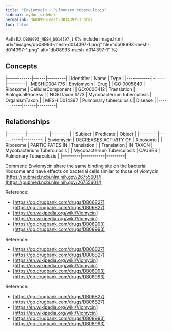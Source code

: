 ```yaml
---
title: "Enviomycin - Pulmonary tuberculosis"
sidebar: mydoc_sidebar
permalink: db08993-mesh-d014397-1.html
toc: false 
---
```



Path ID: `DB08993_MESH_D014397_1`
{% include image.html url="images/db08993-mesh-d014397-1.png" file="db08993-mesh-d014397-1.png" alt="db08993-mesh-d014397-1" %}

## Concepts

|------------|------|---------|
| Identifier | Name | Type    |
|------------|------|---------|
| MESH:D004776 | Enviomycin | Drug |
| GO:0005840 | Ribosome | CellularComponent |
| GO:0006412 | Translation | BiologicalProcess |
| NCBITaxon:1773 | Mycobacterium tuberculosis | OrganismTaxon |
| MESH:D014397 | Pulmonary tuberculosis | Disease |
|------------|------|---------|

## Relationships

|---------|-----------|---------|
| Subject | Predicate | Object  |
|---------|-----------|---------|
| Enviomycin | DECREASES ACTIVITY OF | Ribosome |
| Ribosome | PARTICIPATES IN | Translation |
| Translation | IN TAXON | Mycobacterium Tuberculosis |
| Mycobacterium Tuberculosis | CAUSES | Pulmonary Tuberculosis |
|---------|-----------|---------|

Comment: Enviomycin share the same binding site on the bacterial ribosome and have effects on bacterial cells similar to those of viomycin [https://pubmed.ncbi.nlm.nih.gov/26755601/](https://pubmed.ncbi.nlm.nih.gov/26755601/)

Reference: 
  - [https://go.drugbank.com/drugs/DB06827](https://go.drugbank.com/drugs/DB06827)
  - [https://en.wikipedia.org/wiki/Viomycin](https://en.wikipedia.org/wiki/Viomycin)
  - [https://go.drugbank.com/drugs/DB08993](https://go.drugbank.com/drugs/DB08993)

Reference: 
  - [https://go.drugbank.com/drugs/DB06827](https://go.drugbank.com/drugs/DB06827)
  - [https://en.wikipedia.org/wiki/Viomycin](https://en.wikipedia.org/wiki/Viomycin)
  - [https://go.drugbank.com/drugs/DB08993](https://go.drugbank.com/drugs/DB08993)

Reference: 
  - [https://go.drugbank.com/drugs/DB06827](https://go.drugbank.com/drugs/DB06827)
  - [https://en.wikipedia.org/wiki/Viomycin](https://en.wikipedia.org/wiki/Viomycin)
  - [https://go.drugbank.com/drugs/DB08993](https://go.drugbank.com/drugs/DB08993)
